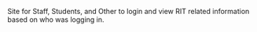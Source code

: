 Site for Staff, Students, and Other to login and view RIT related information based on who was logging in.
